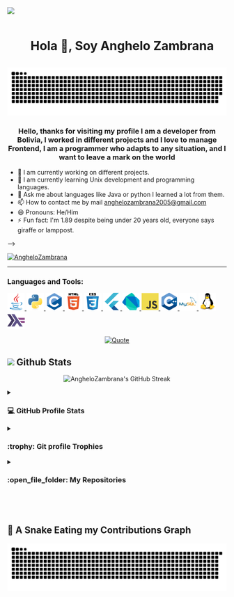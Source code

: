 <img src="https://user-images.githubusercontent.com/73097560/115834477-dbab4500-a447-11eb-908a-139a6edaec5c.gif">

<!--h1 without bottom border-->
<div id="user-content-toc">
  <ul align="center">
    <summary><h1 style="display: inline-block">Hola 👋, Soy Anghelo Zambrana </h1></summary>
  </ul>
</div>

<div align="center">
  <img  src="https://github.com/1999AZZAR/1999AZZAR/blob/readme/resources/img/grid-snake.svg"
       alt="snake" /></a>
</div>

<h3 align="center">Hello, thanks for visiting my profile I am a developer from Bolivia, I worked in different projects and I love to manage Frontend, I am a programmer who adapts to any situation, and I want to leave a mark on the world</h3>

- 🔭 I am currently working on different projects. 
- 🌱 I am currently learning Unix development and programming languages.
- 💬 Ask me about languages like Java or python I learned a lot from them.
- 📫 How to contact me by mail anghelozambrana2005@gmail.com
- 😄 Pronouns: He/Him
- ⚡ Fun fact: I'm 1.89 despite being under 20 years old, everyone says giraffe or lamppost.
  
-->
<p align="left"> <a href="https://github.com/ryo-ma/github-profile-trophy"><img src="https://github-profile-trophy.vercel.app/?username=AngheloZambrana" alt="AngheloZambrana" /></a> </p>

---

<h3 align="left">Languages and Tools:</h3>
<p align="left"> 
  <a href="https://www.java.com" target="_blank" rel="noreferrer"> <img src="https://raw.githubusercontent.com/devicons/devicon/master/icons/java/java-original.svg" alt="java" width="40" height="40"/> </a> 
  <a href="https://www.python.org" target="_blank" rel="noreferrer"> <img src="https://raw.githubusercontent.com/devicons/devicon/master/icons/python/python-original.svg" alt="python" width="40" height="40"/> </a> 
  <a href="https://en.wikipedia.org/wiki/C_(programming_language)" target="_blank" rel="noreferrer"> <img src="https://raw.githubusercontent.com/devicons/devicon/master/icons/c/c-original.svg" alt="c" width="40" height="40"/> </a> 
  <a href="https://developer.mozilla.org/en-US/docs/Web/HTML" target="_blank" rel="noreferrer"> <img src="https://raw.githubusercontent.com/devicons/devicon/master/icons/html5/html5-original-wordmark.svg" alt="html5" width="40" height="40"/> </a> 
  <a href="https://developer.mozilla.org/en-US/docs/Web/CSS" target="_blank" rel="noreferrer"> <img src="https://raw.githubusercontent.com/devicons/devicon/master/icons/css3/css3-original-wordmark.svg" alt="css3" width="40" height="40"/> </a> 
  <a href="https://flutter.dev/" target="_blank" rel="noreferrer"> <img src="https://raw.githubusercontent.com/devicons/devicon/master/icons/flutter/flutter-original.svg" alt="flutter" width="40" height="40"/> </a> 
  <a href="https://dart.dev/" target="_blank" rel="noreferrer"> <img src="https://raw.githubusercontent.com/devicons/devicon/master/icons/dart/dart-original.svg" alt="dart" width="40" height="40"/> </a> 
  <a href="https://developer.mozilla.org/en-US/docs/Web/JavaScript" target="_blank" rel="noreferrer"> <img src="https://raw.githubusercontent.com/devicons/devicon/master/icons/javascript/javascript-original.svg" alt="javascript" width="40" height="40"/> </a> 
  <a href="https://www.w3schools.com/cpp/" target="_blank" rel="noreferrer"> <img src="https://raw.githubusercontent.com/devicons/devicon/master/icons/cplusplus/cplusplus-original.svg" alt="cplusplus" width="40" height="40"/> </a> 
  <a href="https://www.mysql.com/" target="_blank" rel="noreferrer"> <img src="https://raw.githubusercontent.com/devicons/devicon/master/icons/mysql/mysql-original-wordmark.svg" alt="mysql" width="40" height="40"/> </a> 
  <a href="https://www.linux.org/" target="_blank" rel="noreferrer"> <img src="https://raw.githubusercontent.com/devicons/devicon/master/icons/linux/linux-original.svg" alt="linux" width="40" height="40"/> </a> 
  <a href="https://www.haskell.org/" target="_blank" rel="noreferrer"> <img src="https://raw.githubusercontent.com/devicons/devicon/master/icons/haskell/haskell-original.svg" alt="haskell" width="40" height="40"/> </a> 
</p>

<p align="center">
    <a href="https://github.com/piyushsuthar/github-readme-quotes">
        <img alt="Quote" src="https://quotes-github-readme.vercel.app/api?type=horizontal&theme=tokyonight&animation=grow_out_in&quoteCategory=programming">
    </a>
</p>

## <picture> <img src="https://github.com/7oSkaaa/7oSkaaa/blob/main/Images/Statistics.gif?raw=true" width="50px"> </picture> Github Stats

<p align="center">
    <img src="https://github-readme-streak-stats.herokuapp.com/?user=AngheloZambrana&theme=tokyonight_duo" alt="AngheloZambrana's GitHub Streak" />
</p>
</details>
  
<details><summary><h3>💻 GitHub Profile Stats</h3></summary>

<p align="center">
    <a href="https://github.com/anuraghazra/github-readme-stats">
        <img alt="AngheloZambrana's Github Stats" src="https://github-readme-stats.vercel.app/api?username=AngheloZambrana&show_icons=true&count_private=true&locale=en&theme=tokyonight&layout=compact" height="230px"/>
    </a>
    <img src="https://github-readme-stats.vercel.app/api/top-langs?username=AngheloZambrana&langs_count=10&show_icons=true&locale=en&theme=tokyonight" alt="AngheloZambrana" height="230px"/>
    <br/>
    <b>Note:</b> Top languages is only a metric of the languages my public code consists of and doesn't reflect experience or skill level.
</p>

</details>

<details><summary> <h3> :trophy: Git profile Trophies </h3></summary>

<p align="center">
    <a href="https://github.com/ryo-ma/github-profile-trophy">
        <img src="https://github-profile-trophy.vercel.app/?username=AngheloZambrana&layout=compact&theme=tokyonight&column=4&margin-w=15&margin-h=15" alt="AngheloZambrana" />
    </a>
</p>

</details>
	
<details><summary><h3> :open_file_folder: My Repositories </h3></summary>

<div>
  <p align="center">
    <a href="https://github.com/AngheloZambrana/Programaci-n-V-en-Haskell">
      <img src="https://github-readme-stats.vercel.app/api/pin/?username=AngheloZambrana&repo=Programaci-n-V-en-Haskell&theme=tokyonight" alt="Programación V en Haskell" />
    </a>
    <a href="https://github.com/Los-creativos/next-auth">
      <img src="https://github-readme-stats.vercel.app/api/pin/?username=Los-creativos&repo=next-auth&theme=tokyonight" alt="Next Auth" />
    </a>
    <a href="https://github.com/isaias-rojas/asm-systems">
      <img src="https://github-readme-stats.vercel.app/api/pin/?username=isaias-rojas&repo=asm-systems&theme=tokyonight" alt="ASM Systems" />
    </a>
    <a href="https://github.com/Los-creativos/cloteck-e">
      <img src="https://github-readme-stats.vercel.app/api/pin/?username=Los-creativos&repo=cloteck-e&theme=tokyonight" alt="Cloteck E" />
    </a>
    <a href="https://github.com/SoftDevIII/isc-03-hermes">
      <img src="https://github-readme-stats.vercel.app/api/pin/?username=SoftDevIII&repo=isc-03-hermes&theme=tokyonight" alt="ISC 03 Hermes" />
    </a>
    <a href="https://github.com/AngheloZambrana/Kitt">
      <img src="https://github-readme-stats.vercel.app/api/pin/?username=AngheloZambrana&repo=Kitt&theme=tokyonight" alt="Kitt" />
    </a>
  </p>
</div>

</details>

</br></br>
	
## 🐍 A Snake Eating my Contributions Graph
	
<p align = "center">
	<img src = "https://github.com/7oSkaaa/7oSkaaa/blob/output/github-contribution-grid-snake.svg?" alt = "Snake Game"/>
</p>

<!--
**AngheloZambrana/AngheloZambrana** is a ✨ _special_ ✨ repository because its `README.md` (this file) appears on your GitHub profile.

Here are some ideas to get you started:


